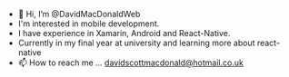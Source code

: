 - 👋 Hi, I’m @DavidMacDonaldWeb
- I'm interested in mobile development.
- I have experience in Xamarin, Android and React-Native.
- Currently in my final year at university and learning more about react-native
- 📫 How to reach me ... davidscottmacdonald@hotmail.co.uk

<!---
DavidMacDonaldWeb/DavidMacDonaldWeb is a ✨ special ✨ repository because its `README.md` (this file) appears on your GitHub profile.
You can click the Preview link to take a look at your changes.
--->
